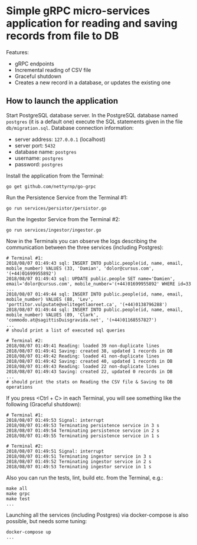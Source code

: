 # Simple gRPC micro-services application for reading and saving records from file to DB

Features:

* gRPC endpoints
* Incremental reading of CSV file
* Graceful shutdown
* Creates a new record in a database, or updates the existing one


## How to launch the application

Start PostgreSQL database server. In the PostgreSQL database named `postgres` (it is a default one) execute the SQL statements given in the file `db/migration.sql`.
Database connection information:
* server address: `127.0.0.1` (localhost)
* server port: `5432`
* database name: `postgres`
* username: `postgres`
* password: `postgres`

Install the application from the Terminal:
```shell
go get github.com/nettyrnp/go-grpc
```

Run the Persistence Service from the Terminal #1:
```shell
go run services/persistor/persistor.go
```

Run the Ingestor Service from the Terminal #2:
```shell
go run services/ingestor/ingestor.go
```

Now in the Terminals you can observe the logs describing the communication between the three services (including Postgres):

```shell
# Terminal #1:
2018/08/07 01:49:43 sql: INSERT INTO public.people(id, name, email, mobile_number) VALUES (33, 'Damian', 'dolor@cursus.com', '(+44)01699955892')
2018/08/07 01:49:43 sql: UPDATE public.people SET name='Damien', email='dolor@cursus.com', mobile_number='(+44)01699955892' WHERE id=33
...
2018/08/07 01:49:44 sql: INSERT INTO public.people(id, name, email, mobile_number) VALUES (88, 'Lev', 'porttitor.vulputate@velitegetlaoreet.ca', '(+44)0138796288')
2018/08/07 01:49:44 sql: INSERT INTO public.people(id, name, email, mobile_number) VALUES (89, 'Clark', 'commodo.at@sagittisDuisgravida.net', '(+44)01168557827')
...
# should print a list of executed sql queries

# Terminal #2:
2018/08/07 01:49:41 Reading: loaded 39 non-duplicate lines
2018/08/07 01:49:41 Saving: created 38, updated 1 records in DB
2018/08/07 01:49:42 Reading: loaded 41 non-duplicate lines
2018/08/07 01:49:42 Saving: created 40, updated 1 records in DB
2018/08/07 01:49:43 Reading: loaded 22 non-duplicate lines
2018/08/07 01:49:43 Saving: created 22, updated 0 records in DB
...
# should print the stats on Reading the CSV file & Saving to DB operations
```

If you press <Ctrl + C> in each Terminal, you will see something like the following (Graceful shutdown):

```shell
# Terminal #1:
2018/08/07 01:49:53 Signal: interrupt
2018/08/07 01:49:53 Terminating persistence service in 3 s
2018/08/07 01:49:54 Terminating persistence service in 2 s
2018/08/07 01:49:55 Terminating persistence service in 1 s

# Terminal #2:
2018/08/07 01:49:51 Signal: interrupt
2018/08/07 01:49:51 Terminating ingestor service in 3 s
2018/08/07 01:49:52 Terminating ingestor service in 2 s
2018/08/07 01:49:53 Terminating ingestor service in 1 s
```

Also you can run the tests, lint, build etc. from the Terminal, e.g.:
```shell
make all
make grpc
make test
...
```

Launching all the services (including Postgres) via docker-compose is also possible, but needs some tuning:
```shell
docker-compose up
...
```
